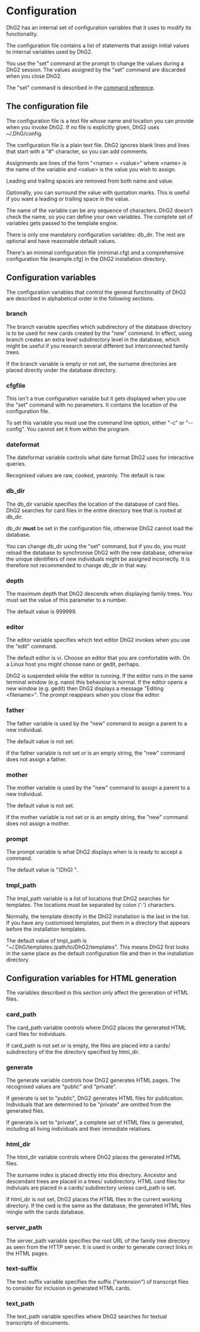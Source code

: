 # Configuration

DhG2 has an internal set of configuration variables that it uses to modify its functionality.

The configuration file contains a list of statements that assign initial values to internal variables used
by DhG2.

You use the "set" command at the prompt to change the values during a DhG2 session. The values assigned
by the "set" command are discarded when you close DhG2.

The "set" command is described in the [command reference](CommandRef.md).

## The configuration file

The configuration file is a text file whose name and location you can provide when you invoke DhG2.
If no file is explicitly given, DhG2 uses ~/.DhG/config.

The configuration file is a plain text file. DhG2 ignores blank lines and lines that start with a
"#" character, so you can add comments.

Assignments are lines of the form "\<name\> = \<value\>" where \<name\> is the name of the variable and
\<value\> is the value you wish to assign.

Leading and trailing spaces are removed from both name and value.

Optionally, you can surround the value with quotation marks. This is useful if you want a leading
or trailing space in the value.

The name of the variable can be any sequence of characters. DhG2 doesn't check the name, so you can define
your own variables. The complete set of variables gets passed to the template engine.

There is only one mandatory configuration variables: db_dir. The rest are optional and have
reasonable default values.

There's an minimal configuration file (minimal.cfg) and a comprehensive configuration file (example.cfg)
in the DhG2 installation directory.

## Configuration variables

The configuration variables that control the general functionality of DhG2 are described in alphabetical
order in the following sections.

### branch

The branch variable specifies which subdirectory of the database directory is to be used for new cards
created by the "new" command. In effect, using branch creates an extra level subdirectory level
in the database, which might be useful if you research several different but interconnected
family trees.

If the branch variable is empty or not set, the surname directories are placed directly under the
database directory.

### cfgfile

This isn't a true configuration variable but it gets displayed when you use the "set" command with
no parameters. It contains the location of the configuration file.

To set this variable you must use the command line option, either "-c" or "--config". You cannot set
it from within the program.

### dateformat

The dateformat variable controls what date format DhG2 uses for interactive queries.

Recognised values are raw, cooked, yearonly. The default is raw.

### db_dir

The db_dir variable specifies the location of the database of card files. DhG2 searches for card files
in the entire directory tree that is rooted at db_dir.

db_dir **must** be set in the configuration file, otherwise DhG2 cannot load the database.

You can change db_dir using the "set" command, but if you do, you must reload the database to
synchronise DhG2 with the new database, otherwise the unique identifiers of new individuals
might be assigned incorrectly. It is therefore not recommended to change db_dir in that way.

### depth

The maximum depth that DhG2 descends when displaying family trees. You must set the value of
this parameter to a number.

The default value is 999999.

### editor

The editor variable specifies which text editor DhG2 invokes when you use the "edit" command.

The default editor is vi. Choose an editor that you are comfortable with. On a Linux host you
might choose nano or gedit, perhaps.

DhG2 is suspended while the editor is running. If the editor runs in the same terminal window
(e.g. nano) this behaviour is normal. If the editor opens a new window (e.g. gedit) then DhG2
displays a message "Editing \<filename\>". The prompt reappears when you close the editor.

### father

The father variable is used by the "new" command to assign a parent to a new individual.

The default value is not set.

If the father variable is not set or is an empty string, the "new" command does not assign a father.

### mother

The mother variable is used by the "new" command to assign a parent to a new individual.

The default value is not set.

If the mother variable is not set or is an empty string, the "new" command does not assign a mother.

### prompt

The prompt variable is what DhG2 displays when is is ready to accept a command.

The default value is "(DhG) ".

### tmpl_path

The tmpl_path variable is a list of locations that DhG2 searches for templates. The locations
must be separated by colon (':') characters.

Normally, the template directly in the DhG2 installation is the last in the list. If you have any
customised templates, put them in a directory that appears before the installation templates.

The default value of tmpl_path is "~/.DhG/templates:/path/to/DhG2/templates". This means DhG2
first looks in the same place as the default configuration file and then in the installation
directory.

## Configuration variables for HTML generation

The variables described in this section only affect the generation of HTML files.

### card_path

The card_path variable controls where DhG2 places the generated HTML card files for individuals.

If card_path is not set or is empty, the files are placed into a cards/ subdirectory of the
the directory specified by html_dir.

### generate

The generate variable controls how DhG2 generates HTML pages. The recognised values are
"public" and "private".

If generate is set to "public", DhG2 generates HTML files for publication. Individuals that are
determined to be "private" are omitted from the generated files.

If generate is set to "private", a complete set of HTML files is generated, including all living
individuals and their immediate relatives.

### html_dir

The html_dir variable controls where DhG2 places the generated HTML files.

The surname index is placed directly into this directory. Ancestor and descendant trees are
placed in a trees/ subdirectory. HTML card files for indiviuals are placed in a cards/ subdirectory
unless card_path is set.

If html_dir is not set, DhG2 places the HTML files in the current working directory. If the
cwd is the same as the database, the generated HTML files mingle with the cards database.

### server_path

The server_path variable specifies the root URL of the family tree directory as seen from
the HTTP server. It is used in order to generate correct links in the HTML pages.

### text-suffix

The text-suffix variable specifies the suffix ("extension") of transcript files to consider
for inclusion in generated HTML cards.

### text_path

The text_path variable specifies where DhG2 searches for textual transcripts of documents.
